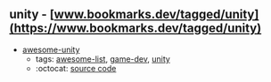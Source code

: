 unity - [www.bookmarks.dev/tagged/unity](https://www.bookmarks.dev/tagged/unity)
---
* [awesome-unity](https://github.com/RyanNielson/awesome-unity#readme)
    * tags: [awesome-list](../tagged/awesome-list.md), [game-dev](../tagged/game-dev.md), [unity](../tagged/unity.md)
    * :octocat: [source code](https://github.com/RyanNielson/awesome-unity#readme)
